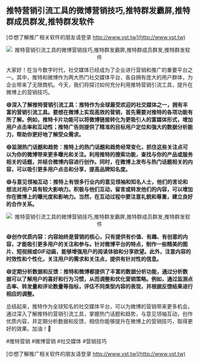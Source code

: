 ## **推特营销引流工具的微博营销技巧,推特群发霸屏,推特群成员群发,推特群发软件**

[😍想了解推广相关软件的朋友请登录 http://www.vst.tw](http://www.vst.tw)

 <center><img src="https://vst.tw/MP4/tuiguang/png/1.png" alt="推特营销引流工具的微博营销技巧,推特群发霸屏,推特群成员群发,推特群发软件"></center>

大家好！在当今数字时代，社交媒体已经成为了企业进行营销和推广的重要平台之一。其中，推特和微博作为两大热门社交媒体平台，各自拥有庞大的用户群体，为企业带来了无限商机。今天，我们将探讨如何充分利用推特营销引流工具，提升在微博上的营销技巧。

**😄深入了解推特营销引流工具：推特作为全球最受欢迎的社交媒体之一，拥有丰富的营销引流工具。要想在微博上实现高效的营销，首先需要对推特的各项功能有所了解。例如，推特卡片功能可以将微博链接转化为更吸引人的富媒体形式，增加用户点击率和互动性；推特广告则提供了精准的目标用户定位和强大的数据分析能力，帮助你更好地了解受众需求。**

**😄监测热门话题和趋势：推特上的热门话题和趋势经常变化，抓住这些关注点可以为你的微博带来更多曝光和关注。利用推特的搜索功能，查找与你的产品或服务相关的话题，并结合微博内容进行创作。同时，在微博上发布与热门话题相关的内容，可以吸引更多用户点击和分享，提高品牌知名度。**

**😄与意见领袖互动：推特上有很多行业内的意见领袖和知名人士，他们的言论和想法对用户具有较大影响力。积极与他们互动，留言或转发他们的内容，可以增加你在微博上的曝光度和影响力。当然，在互动过程中要注意礼貌和尊重，建立良好的合作关系。**

 <center><img src="https://vst.tw/MP4/tuiguang/png/6.png" alt="推特营销引流工具的微博营销技巧,推特群发霸屏,推特群成员群发,推特群发软件"></center>

**😄创作优质内容：内容始终是营销的核心，只有提供有价值、有趣、有创意的内容，才能吸引更多用户的关注和参与。针对微博平台的特点，制作一些精美的图片、短视频或GIF动画，能够增强用户的阅读体验和分享欲望。此外，注意内容的时效性和个性化，关注用户的需求和关注点，提供有针对性的信息。**

**😄定期分析数据和反馈：推特和微博都提供了丰富的数据分析功能，通过分析数据可以了解用户的喜好和行为习惯，从而调整和优化营销策略。例如，通过监测点击率、转发量和评论数量等指标，评估不同类型内容的表现，并根据反馈结果进行相应的调整。**

总结起来，推特作为全球知名的社交媒体平台，可以为微博的营销带来更多机会。通过深入了解推特的营销引流工具，掌握热门话题和趋势，与意见领袖互动，创作优质内容，并定期分析数据和反馈，相信你能够提升在微博上的营销技巧，取得更好的效果。加油！💪

#推特营销 #微博营销 #社交媒体 #营销技巧

[😍想了解推广相关软件的朋友请登录 http://www.vst.tw](http://www.vst.tw)



